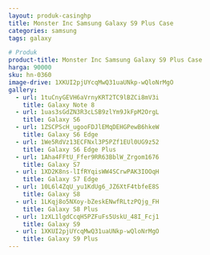 ```yaml
---
layout: produk-casinghp
title: Monster Inc Samsung Galaxy S9 Plus Case
categories: samsung
tags: galaxy

# Produk
product-title: Monster Inc Samsung Galaxy S9 Plus Case
harga: 90000
sku: hn-0360
image-drive: 1XKUI2pjUYcqMwQ31uaUNkp-wQloNrMgO
gallery:
  - url: 1tuCnyGEVH6aVrnyKRT2TC9lBZCi8mV3i
    title: Galaxy Note 8
  - url: 1uas3sGdZN3R3cLSB9zlYm9JkFpM2OrgL
    title: Galaxy S6
  - url: 1ZSCPScH_ugooFDJlEMqDEHGPewB6hkeW
    title: Galaxy S6 Edge
  - url: 1We5RdVz13ECFNxl3P5PZf1EUl0UG9z52
    title: Galaxy S6 Edge Plus
  - url: 1Aha4FFtU_Ffer9RR63BblW_Zrgom1676
    title: Galaxy S7
  - url: 1XD2K8ns-lIfRYqisWW4SCrwPAK3IOOqH
    title: Galaxy S7 Edge
  - url: 10L6l4ZqU_yu1KdUg6_JZ6XtF4tbfeE8S
    title: Galaxy S8
  - url: 1LKqj8o5NXoy-bZeskENwfRLtzPQjg_FH
    title: Galaxy S8 Plus
  - url: 1zXL1lgdCcqH5PZFuFs5UskU_48I_Fcj1
    title: Galaxy S9
  - url: 1XKUI2pjUYcqMwQ31uaUNkp-wQloNrMgO
    title: Galaxy S9 Plus
---
```

